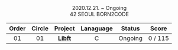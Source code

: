 <div align="center">2020.12.21. ~ Ongoing</div>
<div align="center">42 SEOUL BORN2CODE</div>
<div align="center" style="top 30px"></div>

 |Order|Circle|Project|Lanaguage|Status|Score|
 |:---:|:---:|:---:|:---:|:---:|:---:|
 |01|01|[**Libft**]()|C|Ongoing|0 / 115|
